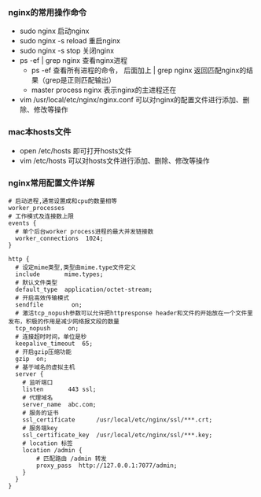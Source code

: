 ### nginx的常用操作命令
- sudo nginx  启动nginx
- sudo nginx -s reload  重启nginx
- sudo nginx -s stop 关闭nginx
- ps -ef | grep nginx 查看nginx进程
  - ps -ef 查看所有进程的命令， 后面加上 | grep nginx 返回匹配nginx的结果（grep是正则匹配输出）
  - master process nginx 表示nginx的主进程还在
- vim /usr/local/etc/nginx/nginx.conf 可以对nginx的配置文件进行添加、删除、修改等操作

### mac本hosts文件
- open /etc/hosts 即可打开hosts文件
- vim /etc/hosts 可以对hosts文件进行添加、删除、修改等操作

### nginx常用配置文件详解
```
# 启动进程,通常设置成和cpu的数量相等
worker_processes 
# 工作模式及连接数上限
events {
  # 单个后台worker process进程的最大并发链接数
  worker_connections  1024;
}

http {
  # 设定mime类型,类型由mime.type文件定义
  include       mime.types;
  # 默认文件类型
  default_type  application/octet-stream;
  # 开启高效传输模式
  sendfile        on;
  # 激活tcp_nopush参数可以允许把httpresponse header和文件的开始放在一个文件里发布，积极的作用是减少网络报文段的数量
  tcp_nopush     on;
  # 连接超时时间，单位是秒
  keepalive_timeout  65;
  # 开启gzip压缩功能
  gzip  on;
  # 基于域名的虚拟主机
  server {
    # 监听端口
    listen       443 ssl;
    # 代理域名
    server_name  abc.com;
    # 服务的证书
    ssl_certificate      /usr/local/etc/nginx/ssl/***.crt;
    # 服务端key
    ssl_certificate_key  /usr/local/etc/nginx/ssl/***.key;
    # location 标签
    location /admin {
        # 匹配路由 /admin 转发
        proxy_pass  http://127.0.0.1:7077/admin; 
    }
  }
}
 
```